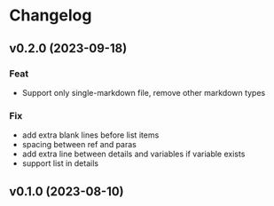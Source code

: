 # Changelog

## v0.2.0 (2023-09-18)

### Feat

- Support only single-markdown file, remove other markdown types

### Fix

- add extra blank lines before list items
- spacing between ref and paras
- add extra line between details and variables if variable exists
- support list in details

## v0.1.0 (2023-08-10)
